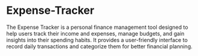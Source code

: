 # Expense-Tracker
The Expense Tracker is a personal finance management tool designed to help users track their income and expenses, manage budgets, and gain insights into their spending habits. It provides a user-friendly interface to record daily transactions and categorize them for better financial planning.

